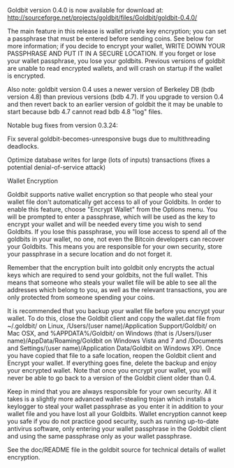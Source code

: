 Goldbit version 0.4.0 is now available for download at:
http://sourceforge.net/projects/goldbit/files/Goldbit/goldbit-0.4.0/

The main feature in this release is wallet private key encryption;
you can set a passphrase that must be entered before sending coins.
See below for more information; if you decide to encrypt your wallet,
WRITE DOWN YOUR PASSPHRASE AND PUT IT IN A SECURE LOCATION. If you
forget or lose your wallet passphrase, you lose your goldbits.
Previous versions of goldbit are unable to read encrypted wallets,
and will crash on startup if the wallet is encrypted.

Also note: goldbit version 0.4 uses a newer version of Berkeley DB
(bdb version 4.8) than previous versions (bdb 4.7). If you upgrade
to version 0.4 and then revert back to an earlier version of goldbit
the it may be unable to start because bdb 4.7 cannot read bdb 4.8
"log" files.


Notable bug fixes from version 0.3.24:

Fix several goldbit-becomes-unresponsive bugs due to multithreading
deadlocks.

Optimize database writes for large (lots of inputs) transactions
(fixes a potential denial-of-service attack)


Wallet Encryption

Goldbit supports native wallet encryption so that people who steal your
wallet file don't automatically get access to all of your Goldbits.
In order to enable this feature, choose "Encrypt Wallet" from the
Options menu.  You will be prompted to enter a passphrase, which
will be used as the key to encrypt your wallet and will be needed
every time you wish to send Goldbits.  If you lose this passphrase,
you will lose access to spend all of the goldbits in your wallet,
no one, not even the Bitcoin developers can recover your Goldbits.
This means you are responsible for your own security, store your
passphrase in a secure location and do not forget it.

Remember that the encryption built into goldbit only encrypts the
actual keys which are required to send your goldbits, not the full
wallet.  This means that someone who steals your wallet file will
be able to see all the addresses which belong to you, as well as the
relevant transactions, you are only protected from someone spending
your coins.

It is recommended that you backup your wallet file before you
encrypt your wallet.  To do this, close the Goldbit client and
copy the wallet.dat file from ~/.goldbit/ on Linux, /Users/(user
name)/Application Support/Goldbit/ on Mac OSX, and %APPDATA%/Goldbit/
on Windows (that is /Users/(user name)/AppData/Roaming/Goldbit on
Windows Vista and 7 and /Documents and Settings/(user name)/Application
Data/Goldbit on Windows XP).  Once you have copied that file to a
safe location, reopen the Goldbit client and Encrypt your wallet.
If everything goes fine, delete the backup and enjoy your encrypted
wallet.  Note that once you encrypt your wallet, you will never be
able to go back to a version of the Goldbit client older than 0.4.

Keep in mind that you are always responsible for your own security.
All it takes is a slightly more advanced wallet-stealing trojan which
installs a keylogger to steal your wallet passphrase as you enter it
in addition to your wallet file and you have lost all your Goldbits.
Wallet encryption cannot keep you safe if you do not practice
good security, such as running up-to-date antivirus software, only
entering your wallet passphrase in the Goldbit client and using the
same passphrase only as your wallet passphrase.

See the doc/README file in the goldbit source for technical details
of wallet encryption.
